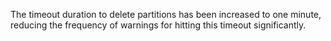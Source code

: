 The timeout duration to delete partitions has been increased to one minute,
reducing the frequency of warnings for hitting this timeout significantly.
